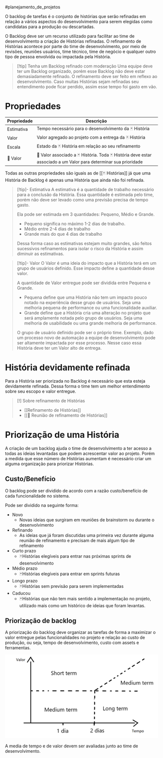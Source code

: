 #planejamento_de_projetos 

O backlog de tarefas é o conjunto de histórias que serão refinadas em relação a vários aspectos do desenvolvimento para serem elegidas como candidatas para a produção ou descartadas.

O Backlog deve ser um recurso utilizado para facilitar ao time de desenvolvimento a criação de Histórias refinadas. O refinamento de Histórias acontece por parte do time de desenvolvimento, por meio de revisões, reuniões usuários, time técnico, time de negócio e qualquer outro tipo de pessoa envolvida ou impactada pela História.

> [!tip] Tenha um Backlog refinado com moderação
Uma equipe deve ter um Backlog organizado, porém esse Backlog não deve estar demasiadamente refinado. O refinamento deve ser feito em reflexo ao desenvolvimento. Caso muitas Histórias sejam refinadas seu entendimento pode ficar perdido, assim esse tempo foi gasto em vão.

# Propriedades

| Propriedade | Descrição                                                                                                          |
| ----------- | ------------------------------------------------------------------------------------------------------------------ |
| Estimativa  | Tempo necessário para o desenvolvimento da 🃏 História                                                            |
| Valor       | Valor agregado ao projeto com a entrega da 🃏 História                                                             |
| Escala      | Estado da 🃏 História em relação ao seu refinamento                                                                |
| 🌟 Valor    | 🌟 Valor associado a 🃏 História. Toda 🃏 História deve estar associado a um Valor para determinar sua prioridade | 

Todas as outras propriedades são iguais as de [[🃏 Histórias]] já que uma História de Backlog é apenas uma História que ainda não foi refinada.

> [!tip]- Estimativa
> A estimativa é a quantidade de trabalho necessário para a conclusão da História. Essa quantidade é estimada pelo time, porém não deve ser levado como uma previsão precisa de tempo gasto.
> 
> Ela pode ser estimada em 3 quantidades: Pequeno, Médio e Grande.
> - Pequeno significa no máximo 1-2 dias de trabalho. 
> - Médio entre 2-4 dias de trabalho
> - Grande mais do que 4 dias de trabalho
>   
>  Dessa forma caso as estimativas estejam muito grandes, são feitos sucessivos refinamentos para isolar o risco da História e assim diminuir as estimativas.

> [!tip]- Valor
> O Valor é uma ideia do impacto que a História terá em um grupo de usuários definido. Esse impacto define a quantidade desse valor.
> 
> A quantidade de Valor entregue pode ser dividida entre Pequena e Grande.
> - Pequena define que uma História não tem um impacto pouco notado na experiência desse grupo de usuários. Seja uma melhoria pequena de performance ou uma funcionalidade auxiliar.
> - Grande define que a História cria uma alteração no projeto que será amplamente notada pelo grupo de usuários. Seja uma melhoria de usabilidade ou uma grande melhoria de performance.
>   
> O grupo de usuário definido pode ser o próprio time. Exemplo, dado um processo novo de automação a equipe de desenvolvimento pode ser altamente impactada por esse processo. Nesse caso essa História deve ter um Valor alto de entrega.  

# História devidamente refinada

Para a História ser priorizada no Backlog é necessário que esta esteja devidamente refinada. Dessa forma o time tem um melhor entendimento sobre seu escopo e valor entregue.

> [!] Sobre refinamento de Histórias
> - [[Refinamento de Histórias]]
> - [[💎 Reunião de refinamento de Histórias]]

# Priorização de uma História

A criação de um backlog ajuda o time de desenvolvimento a ter acesso a todas as ideias levantadas que podem acrescentar valor ao projeto. Porém a medida que esse número de Histórias aumentam é necessário criar um alguma organização para priorizar Histórias.

## Custo/Benefício

O backlog pode ser dividido de acordo com a razão custo/benefício de cada funcionalidade no sistema.

Pode ser dividido na seguinte forma:

- Novo
  - Novas ideias que surgiram em reuniões de brainstorm ou durante o desenvolvimento
- Refinando
  - As ideias que já foram discutidas uma primeira vez durante alguma reunião de refinamento e precisam de mais algum tipo de refinamento
- Curto prazo
  - 🃏Histórias elegíveis para entrar nas próximas sprints de desenvolvimento
- Médio prazo
  - 🃏Histórias elegíveis para entrar em sprints futuras 
- Longo prazo
  - 🃏Histórias sem previsão para serem implementadas 
- Caducou
  - 🃏Histórias que não tem mais sentido a implementação no projeto, utilizado mais como um histórico de ideias que foram levantas. 

## Priorização de backlog

A priorização do backlog deve organizar as tarefas de forma a maximizar o valor entregue pelas funcionalidades no projeto e relação ao custo de produção, ou seja, tempo de desenvolvimento, custo com assets e ferramentas.

![](Sobre%20mim/Meus%20materiais/Gerenciamento%20de%20Projetos/_images/matrix_priorization.png)

A media de tempo e de valor devem ser avaliadas junto ao time de desenvolvimento.